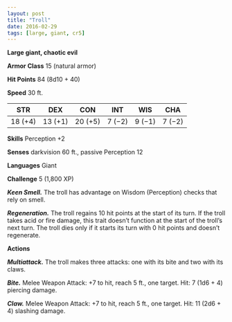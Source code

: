 ```yaml
---
layout: post
title: "Troll"
date: 2016-02-29
tags: [large, giant, cr5]
---
```


**Large giant, chaotic evil**

**Armor Class** 15 (natural armor)

**Hit Points** 84 (8d10 + 40)

**Speed** 30 ft.

|   STR   |   DEX   |   CON   |   INT   |   WIS   |   CHA   |
|:-----:|:-----:|:-----:|:-----:|:-----:|:-----:|
| 18 (+4) | 13 (+1) | 20 (+5) | 7 (−2) | 9 (−1) | 7 (−2) |

**Skills** Perception +2 

**Senses** darkvision 60 ft., passive Perception 12 

**Languages** Giant 

**Challenge** 5 (1,800 XP)

***Keen Smell.*** The troll has advantage on Wisdom (Perception) checks that rely on smell. 

***Regeneration.*** The troll regains 10 hit points at the start of its turn. If the troll takes acid or fire damage, this trait doesn’t function at the start of the troll’s next turn. The troll dies only if it starts its turn with 0 hit points and doesn’t regenerate. 

**Actions** 

***Multiattack.*** The troll makes three attacks: one with its bite and two with its claws. 

***Bite.*** Melee Weapon Attack: +7 to hit, reach 5 ft., one target. Hit: 7 (1d6 + 4) piercing damage. 

***Claw.*** Melee Weapon Attack: +7 to hit, reach 5 ft., one target. Hit: 11 (2d6 + 4) slashing damage.
